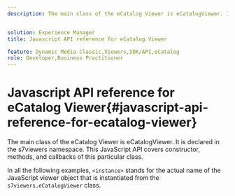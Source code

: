 ```yaml
---
description: The main class of the eCatalog Viewer is eCatalogViewer. It is declared in the s7viewers namespace. This JavaScript API covers constructor, methods, and callbacks of this particular class.


solution: Experience Manager
title: Javascript API reference for eCatalog Viewer

feature: Dynamic Media Classic,Viewers,SDK/API,eCatalog
role: Developer,Business Practitioner
---
```


# Javascript API reference for eCatalog Viewer{#javascript-api-reference-for-ecatalog-viewer}

The main class of the eCatalog Viewer is eCatalogViewer. It is declared in the s7viewers namespace. This JavaScript API covers constructor, methods, and callbacks of this particular class.

In all the following examples, `<instance>` stands for the actual name of the JavaScript viewer object that is instantiated from the `s7viewers.eCatalogViewer` class. 
